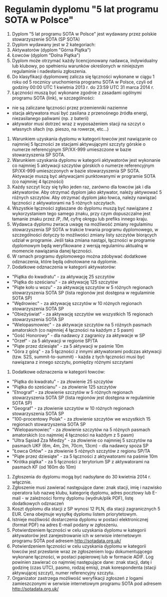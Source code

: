 # Regulamin dyplomu  "5 lat programu SOTA w Polsce"

1. Dyplom "5 lat programu SOTA w Polsce" jest wydawany przez polskie stowarzyszenie SOTA (SP SOTA)
1. Dyplom wydawany jest w 2 kategoriach:
  1. Aktywatorów (dyplom "Górna Piątka")
  2. Łowców (dyplom "Dolna Piątka")
1. Dyplom może otrzymać każdy licencjonowany nadawca, indywidualny lub klubowy, po spełnieniu warunków określonych w niniejszym regulaminie i nadesłaniu zgłoszenia.
1. Do klasyfikacji dyplomowej zalicza się łączności  wykonane w ciągu 1 roku od 5 rocznicy uruchomienia programu SOTA w Polsce, czyli od godziny 00:00 UTC 1 kwietnia 2013 r. do 23:59 UTC 31 marca 2014 r.
1. Łączności muszą być wykonane zgodnie z zasadami ogólnymi programu SOTA (link), w szczególności:
  * nie są zaliczane łączności przez przemienniki naziemne
  * stacja aktywatora musi być zasilana z przenośnego źródła energi, niezasilanego paliwami (np. z baterii)
  * aktywator musi dotrzeć wraz z wyposażeniem stacji na szczyt o własnych siłach (np. pieszo, na rowerze, etc...)
1. Warunkiem uzyskania dyplomu  w kategorii łowców jest nawiązanie co najmniej 5 łączności ze stacjami aktywującymi szczyty górskie  o numerze referencyjnym SP/XX-999 umieszczone w bazie stowarzyszenia SP SOTA.
1. Warunkiem uzyskania dyplomu w kategorii aktywatorów jest wykonanie co najmniej 5 aktywacji szczytów górskich  o numerze referencyjnym SP/XX-999 umieszczonych w bazie stowarzyszenia SP SOTA. Aktywacje muszą być aktywacjami punktowanymi w programie SOTA (co najmniej 4 łączności)
1. Każdy szczyt liczy się tylko jeden raz, zarówno dla łowców jak i dla aktywatorów. Aby otrzymać dyplom jako aktywator, należy aktywować 5 różnych szczytów. Aby otrzymać dyplom jako łowca, należy nawiązać łączności z aktywatorami na 5 różnych szczytach.
1. Wszystkie łączności zgłaszane do dyplomu muszą być nawiązane z wykorzystaniem tego samego znaku, przy czym dopuszczalne jest łamanie znaku przez /P, /M, cyfrę okręgu lub prefiks innego kraju.
1. Wydawca dyplomu zwraca uwagę na możliwość zmiany regulaminu stowarzyszenia SP SOTA w trakcie trwania programu dyplomowego, w szczególności dotyczy to możliwości zmiany listy szczytów biorących udział w programie. Jeśli taka zmiana nastąpi, łączności w programie dyplomowym będą weryfikowane z wersją regulaminu aktualną w momencie nawiązania danej łączności.
1. W ramach programu dyplomowego można zdobywać dodatkowe odznaczenia, które będą odnotowane na dyplomie.
1. Dodatkowe odznaczenia w kategorii aktywatorów:
  * "Piątka do kwadratu" - za aktywację 25 szczytów
  * "Piątka do sześcianu" - za aktywację 125 szczytów
  * "Piąte koło u wozu" - za aktywację szczytów w 5 różnych regionach stowarzyszenia SOTA SP (lista regionów jest dostępna w regulaminie SOTA SP)
  * "Wędrowiec" - za aktywację szczytów w 10 różnych regionach stowarzyszenia SOTA SP
  * "Obieżyświat" - za aktywację szczytów we wszystkich 15 regionach stowarzyszenia SOTA SP
  * "Wielopasmowiec" - za aktywacje szczytów na 5 różnych pasmach amatorskich (co najmniej 4 łączności na każdym z 5 pasm)
  * "Gość Honorowy" - dla nadawcy z zagranicy za aktywacje w SP
  * "Orzeł" - za 5 aktywacji w regionie SP/TA
  * "Piąte przez dziesiąte" - za 5 aktywacji w paśmie 10m
  * "Góra z górą" - za 5 łączności z innymi aktywatorami podczas aktywacji (tzw. S2S, summit-to-summit) - każda z tych łączności musi być nawiązana z innego szczytu, pomiędzy różnymi szczytami
1. Dodatkowe odznaczenia w kategorii łowców:
  * "Piątka do kwadratu" - za złowienie 25 szczytów
  * "Piątka do sześcianu" - za złowienie 125 szczytów
  * "Etnograf" - za złowienie szczytów w 5 różnych regionach stowarzyszenia SOTA SP (lista regionów jest dostępna w regulaminie SOTA SP)
  * "Geograf" - za złowienie szczytów w 10 różnych regionach stowarzyszenia SOTA SP
  * "100-procentowy Polak" - za złowienie szczytów we wszystkich 15 regionach stowarzyszenia SOTA SP
  * "Wielopasmowiec" - za złowienie szczytów na 5 różnych pasmach amatorskich (co najmniej 4 łączności na każdym z 5 pasm)
  * "Ultra Sąsiad Zza Miedzy" - za złowienie co najmniej 5 szczytów na pasmach UKF (6m, 4m, 2m, 70cm, 13cm) - dla nadawcy spoza SP
  * "Łowca Orłów" - za złowienie 5 różnych szczytów z regionu SP/TA
  * "Piąte przez dziesiąte" - za 5 łączności z aktywatorami na paśmie 10m
  * "Krótka piątka" - za 5 łączności z terytorium SP z aktywatorami na pasmach KF (od 160m do 10m)
1. Zgłoszenia do dyplomu mogą być nadsyłane do 30 kwietnia 2014 r. włącznie.
1. Zgłoszenie musi zawierać następujące dane: znak stacji, imię i nazwisko operatora lub nazwę klubu, kategorię dyplomu, adres pocztowy lub E-mail - w zależności formy dyplomu (wydruk/plik PDF), listę dodatkowych odznaczeń
1. Koszt dyplomu dla stacji z SP wynosi 12 PLN, dla stacji zagranicznych 5 EUR. Cena obejmuje wysyłkę dyplomu listem priorytetowym.
1. Istnieje możliwość dostarczenia dyplomu w postaci elektronicznej (format PDF) na adres E-mail podany w zgłoszeniu.
1. Potwierdzeniem łączności w celu uzyskania dyplomu w kategorii aktywatorów jest zarejestrowanie ich w serwisie internetowym programu SOTA pod adresem http://sotadata.org.uk/
1. Potwierdzeniem łączności w celu uzyskania dyplomu w kategorii łowców jest przesłanie  wraz ze zgłoszeniem logu dokumentującego wykonane łączności, w postaci papierowej lub w formacie ADIF. Log powinien zawierać co najmniej następujące dane: znak stacji, datę i godzinę (czas UTC), pasmo, rodzaj emisji, znak korespondenta (stacji aktywującej szczyt), numer referencyjny szczytu.
1. Organizator zastrzega możliwość weryfikacji zgłoszeń z logami zamieszczonymi w serwisie internetowym programu SOTA pod adresem http://sotadata.org.uk/